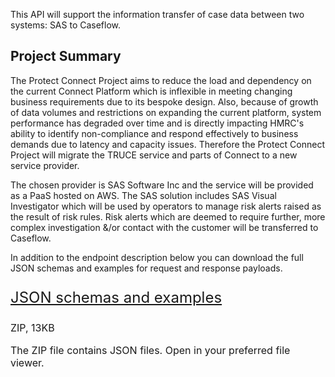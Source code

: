 This API will support the information transfer of case data between two systems: SAS to Caseflow.

## Project Summary

The Protect Connect Project aims to reduce the load and dependency on the current Connect Platform which is inflexible in meeting changing business requirements due to its bespoke design. Also, because of growth of data volumes and restrictions on expanding the current platform, system performance has degraded over time and is directly impacting HMRC's ability to identify non-compliance and respond effectively to business demands due to latency and capacity issues. Therefore the Protect Connect Project will migrate the TRUCE service and parts of Connect to a new service provider.


The chosen provider is SAS Software Inc and the service will be provided as a PaaS hosted on AWS. The SAS solution includes SAS Visual Investigator which will be used by operators to manage risk alerts raised as the result of risk rules. Risk alerts which are deemed to require further, more complex investigation &/or contact with the customer will be transferred to Caseflow.

In addition to the endpoint description below you can download the full JSON schemas and examples for request and response payloads.

<p class="govuk-body-l" style="font-size: 24px;">
  <a href="/api-documentation/docs/api/download/compliance-cases-api/1.0/JSON_Examples.zip" class="govuk-link">JSON schemas and examples</a>
</p>

<p class="govuk-body-s" style="font-size: 16px;margin-bottom: 15px;">ZIP, 13KB</p>

<p class="govuk-body-s" style="font-size: 16px;margin-bottom: 15px;">The ZIP file contains JSON files. Open in your preferred file viewer.</p>
